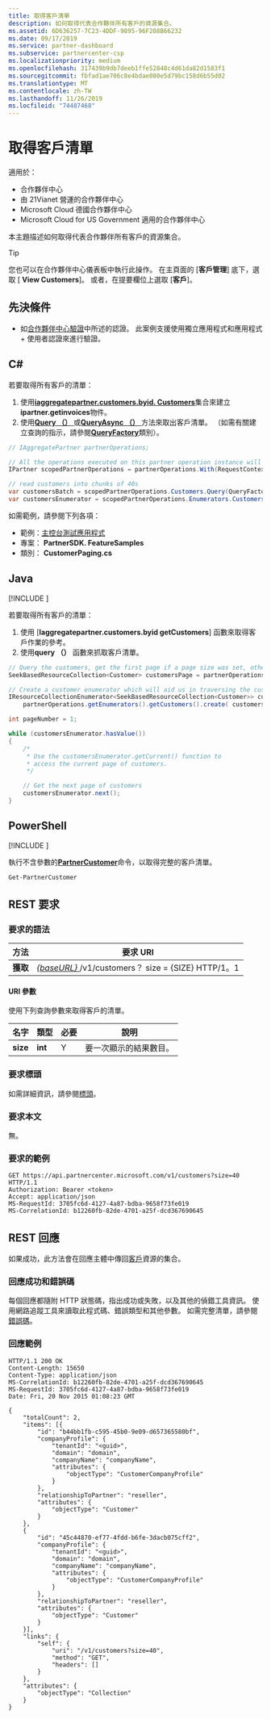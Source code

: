 ```yaml
---
title: 取得客戶清單
description: 如何取得代表合作夥伴所有客戶的資源集合。
ms.assetid: 6D636257-7C23-4DDF-9895-96F208B66232
ms.date: 09/17/2019
ms.service: partner-dashboard
ms.subservice: partnercenter-csp
ms.localizationpriority: medium
ms.openlocfilehash: 317439b9db7deeb1ffe52848c4d61da82d1583f1
ms.sourcegitcommit: fbfad1ae706c8e4bdae080e5d79bc158d6b55d02
ms.translationtype: MT
ms.contentlocale: zh-TW
ms.lasthandoff: 11/26/2019
ms.locfileid: "74487468"
---
```

# <a name="get-a-list-of-customers"></a>取得客戶清單

適用於：

- 合作夥伴中心
- 由 21Vianet 營運的合作夥伴中心
- Microsoft Cloud 德國合作夥伴中心
- Microsoft Cloud for US Government 適用的合作夥伴中心

本主題描述如何取得代表合作夥伴所有客戶的資源集合。

> [!TIP]
> 您也可以在合作夥伴中心儀表板中執行此操作。 在主頁面的 [**客戶管理**] 底下，選取 [ **View Customers**]。 或者，在提要欄位上選取 [**客戶**]。

## <a name="prerequisites"></a>先決條件

- 如[合作夥伴中心驗證](partner-center-authentication.md)中所述的認證。 此案例支援使用獨立應用程式和應用程式 + 使用者認證來進行驗證。

## <a name="c"></a>C\#

若要取得所有客戶的清單：

1. 使用[**iaggregatepartner.customers.byid. Customers**](https://docs.microsoft.com/dotnet/api/microsoft.store.partnercenter.ipartner.customers)集合來建立**ipartner.getinvoices**物件。
2. 使用[**Query （）** ](https://docs.microsoft.com/dotnet/api/microsoft.store.partnercenter.customers.icustomercollection.query)或[**QueryAsync （）** ](https://docs.microsoft.com/dotnet/api/microsoft.store.partnercenter.customers.icustomercollection.queryasync)方法來取出客戶清單。 （如需有關建立查詢的指示，請參閱[**QueryFactory**](https://docs.microsoft.com/dotnet/api/microsoft.store.partnercenter.models.query.queryfactory)類別）。

``` csharp
// IAggregatePartner partnerOperations;

// All the operations executed on this partner operation instance will share the same correlation Id but will differ in request Id
IPartner scopedPartnerOperations = partnerOperations.With(RequestContextFactory.Instance.Create(Guid.NewGuid()));

// read customers into chunks of 40s
var customersBatch = scopedPartnerOperations.Customers.Query(QueryFactory.Instance.BuildIndexedQuery(40));
var customersEnumerator = scopedPartnerOperations.Enumerators.Customers.Create(customersBatch);
```

如需範例，請參閱下列各項：

- 範例：[主控台測試應用程式](console-test-app.md)
- 專案： **PartnerSDK. FeatureSamples**
- 類別： **CustomerPaging.cs**

## <a name="java"></a>Java

[!INCLUDE [<Partner Center Java SDK support details>](<../includes/java-sdk-support.md>)]

若要取得所有客戶的清單：

1. 使用 [**Iaggregatepartner.customers.byid getCustomers**] 函數來取得客戶作業的參考。
2. 使用**query （）** 函數來抓取客戶清單。

```java
// Query the customers, get the first page if a page size was set, otherwise get all customers
SeekBasedResourceCollection<Customer> customersPage = partnerOperations.getCustomers().query(QueryFactory.getInstance().buildIndexedQuery(40));

// Create a customer enumerator which will aid us in traversing the customer pages
IResourceCollectionEnumerator<SeekBasedResourceCollection<Customer>> customersEnumerator =
    partnerOperations.getEnumerators().getCustomers().create( customersPage );

int pageNumber = 1;

while (customersEnumerator.hasValue())
{
    /*
     * Use the customersEnumerator.getCurrent() function to
     * access the current page of customers.
     */

    // Get the next page of customers
    customersEnumerator.next();
}
```

## <a name="powershell"></a>PowerShell

[!INCLUDE [<Partner Center PowerShell module support details>](<../includes/powershell-module-support.md>)]

執行不含參數的[**PartnerCustomer**](https://github.com/Microsoft/Partner-Center-PowerShell/blob/master/docs/help/Get-PartnerCustomer.md)命令，以取得完整的客戶清單。

```powershell
Get-PartnerCustomer
```

## <a name="rest-request"></a>REST 要求

### <a name="request-syntax"></a>要求的語法

| 方法  | 要求 URI                                                                   |
|---------|-------------------------------------------------------------------------------|
| **獲取** | [ *{baseURL}* ](partner-center-rest-urls.md)/v1/customers？ size = {SIZE} HTTP/1。1 |

#### <a name="uri-parameter"></a>URI 參數

使用下列查詢參數來取得客戶的清單。

| 名字     | 類型    | 必要 | 說明                                        |
|----------|---------|----------|----------------------------------------------------|
| **size** | **int** | Y        | 要一次顯示的結果數目。 |

### <a name="request-headers"></a>要求標頭

如需詳細資訊，請參閱[標頭](headers.md)。

### <a name="request-body"></a>要求本文

無。

### <a name="request-example"></a>要求的範例

```http
GET https://api.partnercenter.microsoft.com/v1/customers?size=40 HTTP/1.1
Authorization: Bearer <token>
Accept: application/json
MS-RequestId: 3705fc6d-4127-4a87-bdba-9658f73fe019
MS-CorrelationId: b12260fb-82de-4701-a25f-dcd367690645
```

## <a name="rest-response"></a>REST 回應

如果成功，此方法會在回應主體中傳回[客戶](customer-resources.md#customer)資源的集合。

### <a name="response-success-and-error-codes"></a>回應成功和錯誤碼

每個回應都隨附 HTTP 狀態碼，指出成功或失敗，以及其他的偵錯工具資訊。 使用網路追蹤工具來讀取此程式碼、錯誤類型和其他參數。 如需完整清單，請參閱[錯誤碼](error-codes.md)。

### <a name="response-example"></a>回應範例

```http
HTTP/1.1 200 OK
Content-Length: 15650
Content-Type: application/json
MS-CorrelationId: b12260fb-82de-4701-a25f-dcd367690645
MS-RequestId: 3705fc6d-4127-4a87-bdba-9658f73fe019
Date: Fri, 20 Nov 2015 01:08:23 GMT

{
    "totalCount": 2,
    "items": [{
        "id": "b44bb1fb-c595-45b0-9e09-d657365580bf",
        "companyProfile": {
            "tenantId": "<guid>",
            "domain": "domain",
            "companyName": "companyName",
            "attributes": {
                "objectType": "CustomerCompanyProfile"
            }
        },
        "relationshipToPartner": "reseller",
        "attributes": {
            "objectType": "Customer"
        }
    },
    {
        "id": "45c44870-ef77-4fdd-b6fe-3dacb075cff2",
        "companyProfile": {
            "tenantId": "<guid>",
            "domain": "domain",
            "companyName": "companyName",
            "attributes": {
                "objectType": "CustomerCompanyProfile"
            }
        },
        "relationshipToPartner": "reseller",
        "attributes": {
            "objectType": "Customer"
        }
    }],
    "links": {
        "self": {
            "uri": "/v1/customers?size=40",
            "method": "GET",
            "headers": []
        }
    },
    "attributes": {
        "objectType": "Collection"
    }
}
```
